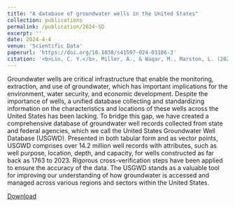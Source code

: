 ```yaml
---
title: "A database of groundwater wells in the United States"
collection: publications
permalink: /publication/2024-SD
excerpt: ''
date: 2024-4-4
venue: 'Scientific Data'
paperurl: 'https://doi.org/10.1038/s41597-024-03186-3'
citation: '<b>Lin, C. Y.</b>, Miller, A., & Waqar, M., Marston, L. (2024). A database of groundwater wells in the United States, <i>Scientific Data</i>, <i>11</i>, 335. https://doi.org/10.1038/s41597-024-03186-3'
---
```

Groundwater wells are critical infrastructure that enable the monitoring, extraction, and use of groundwater, which has important implications for the environment, water security, and economic development. Despite the importance of wells, a unified database collecting and standardizing information on the characteristics and locations of these wells across the United States has been lacking. To bridge this gap, we have created a comprehensive database of groundwater well records collected from state and federal agencies, which we call the United States Groundwater Well Database (USGWD). Presented in both tabular form and as vector points, USGWD comprises over 14.2 million well records with attributes, such as well purpose, location, depth, and capacity, for wells constructed as far back as 1763 to 2023. Rigorous cross-verification steps have been applied to ensure the accuracy of the data. The USGWD stands as a valuable tool for improving our understanding of how groundwater is accessed and managed across various regions and sectors within the United States.

[Download](https://github.com/philip928lin/philip928lin.github.io/raw/main/files/Lin_et_al-2024-Scientific-Data.pdf)